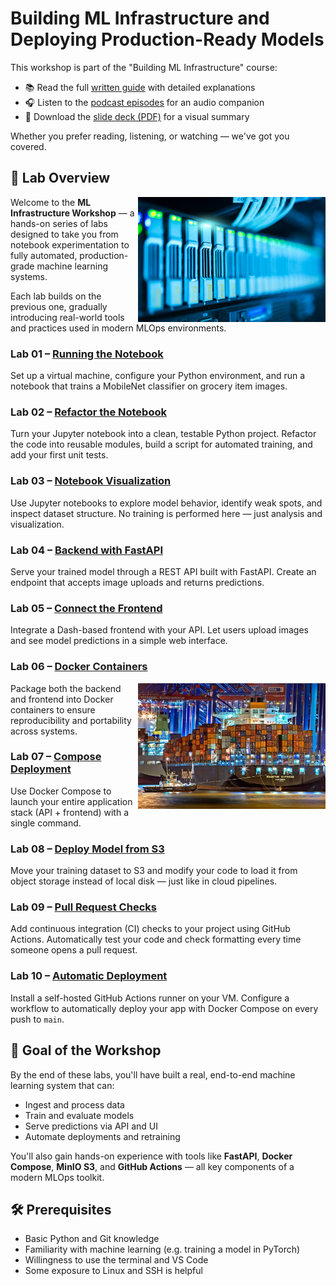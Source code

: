 
# Building ML Infrastructure and Deploying Production-Ready Models

This workshop is part of the "Building ML Infrastructure" course:

- 📚 Read the full [written guide](https://mlops4ecm.be/handleidingen/ml-infrastructure/) with detailed explanations
- 🎧 Listen to the [podcast episodes](https://mlops4ecm.be/handleidingen/ml-infrastructure/) for an audio companion
- 📄 Download the [slide deck (PDF)](https://mlops4ecm.be/handleidingen/Building%20ML%20Infrastructure.pdf) for a visual summary

Whether you prefer reading, listening, or watching — we've got you covered.

## 🧭 Lab Overview

<img src="../media/ml-infrastructure-server-rack-data-center.jpg" style="width: 300px" align="right">

Welcome to the **ML Infrastructure Workshop** — a hands-on series of labs designed to take you from notebook experimentation to fully automated, production-grade machine learning systems.

Each lab builds on the previous one, gradually introducing real-world tools and practices used in modern MLOps environments.

### Lab 01 – [Running the Notebook](01-running-the-notebook/)

Set up a virtual machine, configure your Python environment, and run a notebook that trains a MobileNet classifier on grocery item images.

### Lab 02 – [Refactor the Notebook](02-refactor-the-notebook/)

Turn your Jupyter notebook into a clean, testable Python project. Refactor the code into reusable modules, build a script for automated training, and add your first unit tests.

### Lab 03 – [Notebook Visualization](03-notebook-visualization/)

Use Jupyter notebooks to explore model behavior, identify weak spots, and inspect dataset structure. No training is performed here — just analysis and visualization.

### Lab 04 – [Backend with FastAPI](04-backend-with-fastapi/)

Serve your trained model through a REST API built with FastAPI. Create an endpoint that accepts image uploads and returns predictions.

### Lab 05 – [Connect the Frontend](05-connect-the-frontend/)

Integrate a Dash-based frontend with your API. Let users upload images and see model predictions in a simple web interface.

### Lab 06 – [Docker Containers](06-docker-containers/)

<img src="../media/containers-shipping-analogy.jpg" style="width: 300px" align="right">

Package both the backend and frontend into Docker containers to ensure reproducibility and portability across systems.

### Lab 07 – [Compose Deployment](07-compose-deployment/)

Use Docker Compose to launch your entire application stack (API + frontend) with a single command.

### Lab 08 – [Deploy Model from S3](08-deploy-model-from-s3/)

Move your training dataset to S3 and modify your code to load it from object storage instead of local disk — just like in cloud pipelines.

### Lab 09 – [Pull Request Checks](09-pull-request-checks/)

Add continuous integration (CI) checks to your project using GitHub Actions. Automatically test your code and check formatting every time someone opens a pull request.

### Lab 10 – [Automatic Deployment](10-automatic-deployment/)

Install a self-hosted GitHub Actions runner on your VM. Configure a workflow to automatically deploy your app with Docker Compose on every push to `main`.

## 🚀 Goal of the Workshop

By the end of these labs, you'll have built a real, end-to-end machine learning system that can:

- Ingest and process data
- Train and evaluate models
- Serve predictions via API and UI
- Automate deployments and retraining

You'll also gain hands-on experience with tools like **FastAPI**, **Docker Compose**, **MinIO S3**, and **GitHub Actions** — all key components of a modern MLOps toolkit.

## 🛠️ Prerequisites

- Basic Python and Git knowledge
- Familiarity with machine learning (e.g. training a model in PyTorch)
- Willingness to use the terminal and VS Code
- Some exposure to Linux and SSH is helpful
